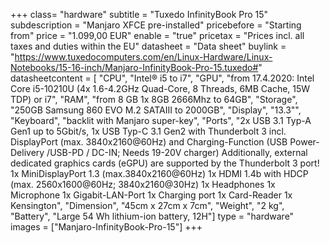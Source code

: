 +++
class= "hardware"
subtitle = "Tuxedo InfinityBook Pro 15"
subdescription = "Manjaro XFCE pre-installed"
pricebefore = "Starting from"
price = "1.099,00 EUR"
enable = "true"
pricetax = "Prices incl. all taxes and duties within the EU"
datasheet = "Data sheet"
buylink = "https://www.tuxedocomputers.com/en/Linux-Hardware/Linux-Notebooks/15-16-inch/Manjaro-InfinityBook-Pro-15.tuxedo#"
datasheetcontent = [
	"CPU",
	"Intel® i5 to i7",
	"GPU",
	"from 17.4.2020: Intel Core i5-10210U (4x 1.6-4.2GHz Quad-Core, 8 Threads, 6MB Cache, 15W TDP) or i7",
	"RAM",
	"from 8 GB 1x 8GB 2666Mhz to 64GB",
	"Storage",
	"250GB Samsung 860 EVO M.2 SATAIII to 2000GB",
	"Display",
	"13.3\"",
	"Keyboard",
	"backlit with Manjaro super-key",
	"Ports",
	"2x USB 3.1 Typ-A Gen1 up to 5Gbit/s, 1x USB Typ-C 3.1 Gen2 with Thunderbolt 3 incl. DisplayPort (max. 3840x2160@60Hz) and Charging-Function (USB Power-Delivery /USB-PD / DC-IN; Needs 19-20V charger) Additionally, external dedicated graphics cards (eGPU) are supported by the Thunderbolt 3 port! 1x MiniDisplayPort 1.3 (max.3840x2160@60Hz) 1x HDMI 1.4b with HDCP (max. 2560x1600@60Hz; 3840x2160@30Hz) 1x Headphones 1x Microphone 1x Gigabit-LAN-Port 1x Charging port 1x Card-Reader 1x Kensington",
	"Dimension",
	"45cm x 27cm x 7cm",
	"Weight",
	"2 kg",
	"Battery",
	"Large 54 Wh lithium-ion battery, 12H"]
type = "hardware"
images = ["Manjaro-InfinityBook-Pro-15"]
+++

